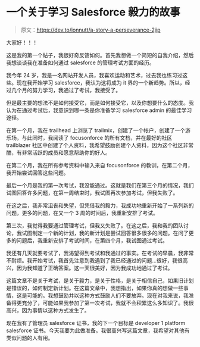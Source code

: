 # 一个关于学习 Salesforce 毅力的故事

> 原文：<https://dev.to/ionnutt/a-story-a-perseverance-2jip>

大家好！！！

这是我的第一个帖子，我很好奇反馈如何。首先我想做一个简短的自我介绍，然后我想谈谈我在准备如何通过 salesforce 的管理考试方面的经历。

我今年 24 岁，我是一名网站开发人员，我喜欢运动和艺术，过去我也练习过这些。现在我开始学习 salesforce，我认为这将成为 it 界的一个新趋势。所以，经过几个月的努力学习，我通过了考试，我接受了。

但是最主要的想法不是如何接受它，而是如何接受它，以及你想要什么的态度。我认为在通过考试后，我意识到哪一条是你准备学习 salesforce admin 的最佳学习途径。

在第一个月，我在 trailhead 上浏览了 trailmix，创建了一个帐户，创建了一个游乐场，与此同时，我阅读了 focusonforce 的所有文档，并在最好的社区 trailblazer 社区中创建了个人资料，我希望鼓励创建个人资料，因为这个社区非常酷，有非常活跃的成员和愿意帮助你的好人。

在第二个月，我在所有参考资料中输入来自 focusonforce 的教训，在第二个月，我开始尝试回答这些问题。

最后一个月是我的第一次考试，我没能通过。这就是我们在第三个月的情况，我们试图回答许多问题，在第一周结束时，我试图再次参加考试，但我失败了。

在这之后，我非常沮丧和失望，但凭借我的毅力，我成功地重新开始了一系列新的问题，更多的问题，在又一个 3 周的时间后，我重新安排了考试。

第三次，我觉得我要通过管理考试，但我又失败了。在这之后，我和我的团队讨论，我试图制定一个新的计划，我的新计划是尝试回答很多很多的问题。在问了更多的问题后，我重新安排了考试时间，在第四个月，我试图通过考试。

我还有几天就要考试了，我渴望得到考试和我通过的事实。在考试的早晨，我非常不耐烦。我开始考试，我首先注意到我遇到了我已经通过的问题...很好，我很高兴，因为我知道了正确答案。这一天很美好，因为我成功地通过了考试。

这篇文章不是关于考试，是关于毅力，是关于性格，是关于相信自己，如果旧计划是错误的，如何制定新计划。在这篇文章中，我想指出，如果你真的想做一些事情，这是可能的。我想鼓励并以这种方式鼓励人们不要放弃。现在对我来说，我准备得更充分了，可能如果我参加了第一次考试，我就不会积累这么多知识了。我很高兴，因为事情以这种方式发生了。

现在我有了管理员 salesforce 证书，我的下一个目标是 developer 1 platform salesforce 证书。今天我要为此做准备。我很高兴写这篇文章，我希望对其他有类似问题的人有用。